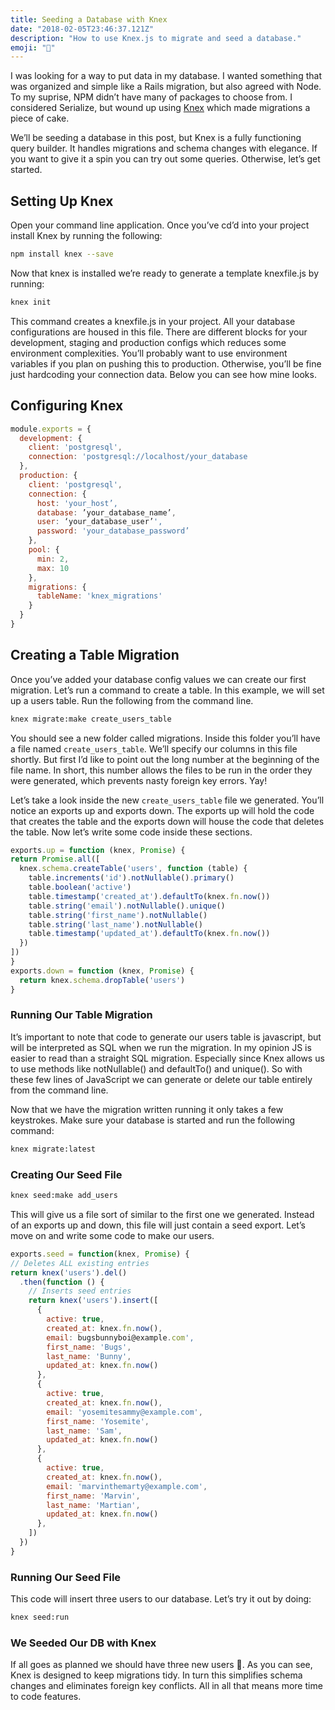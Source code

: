 ```yaml
---
title: Seeding a Database with Knex
date: "2018-02-05T23:46:37.121Z"
description: "How to use Knex.js to migrate and seed a database."
emoji: "🌱"
---
```


I was looking for a way to put data in my database. I wanted something that was
organized and simple like a Rails migration, but also agreed with Node. To my
suprise, NPM didn’t have many of packages to choose from. I considered
Serialize, but wound up using [Knex](http://knexjs.org/) which made migrations a
piece of cake.

We’ll be seeding a database in this post, but Knex is a fully functioning query
builder. It handles migrations and schema changes with elegance. If you want to
give it a spin you can try out some queries. Otherwise, let’s get started.

## Setting Up Knex

Open your command line application. Once you’ve cd’d into your project install
Knex by running the following:

``` bash
npm install knex --save
```

Now that knex is installed we’re ready to generate a template knexfile.js by running:

``` bash
knex init
```

This command creates a knexfile.js in your project. All your database
configurations are housed in this file. There are different blocks for your
development, staging and production configs which reduces some environment
complexities. You’ll probably want to use environment variables if you plan on
pushing this to production. Otherwise, you’ll be fine just hardcoding your
connection data. Below you can see how mine looks.

## Configuring Knex
``` js
module.exports = {
  development: {
    client: 'postgresql',
    connection: 'postgresql://localhost/your_database
  },
  production: {
    client: 'postgresql',
    connection: {
      host: 'your_host’,
      database: ’your_database_name’,
      user: ‘your_database_user’',
      password: 'your_database_password’
    },
    pool: {
      min: 2,
      max: 10
    },
    migrations: {
      tableName: 'knex_migrations'
    }
  }
}
```

## Creating a Table Migration

Once you’ve added your database config values we can create our first migration.
Let’s run a command to create a table. In this example, we will set up a users
table. Run the following from the command line.

``` bash
knex migrate:make create_users_table
```

You should see a new folder called migrations. Inside this folder you’ll have a
file named `create_users_table`. We’ll specify our columns in this file shortly.
But first I’d like to point out the long number at the beginning of the file
name. In short, this number allows the files to be run in the order they were
generated, which prevents nasty foreign key errors. Yay!

Let’s take a look inside the new `create_users_table` file we generated. You’ll
notice an exports up and exports down. The exports up will hold the code that
creates the table and the exports down will house the code that deletes the
table. Now let’s write some code inside these sections.

``` js
exports.up = function (knex, Promise) {
return Promise.all([
  knex.schema.createTable('users', function (table) {
    table.increments('id').notNullable().primary()
    table.boolean('active')
    table.timestamp('created_at').defaultTo(knex.fn.now())
    table.string('email').notNullable().unique()
    table.string('first_name').notNullable()
    table.string('last_name').notNullable()
    table.timestamp('updated_at').defaultTo(knex.fn.now())
  })
])
}
exports.down = function (knex, Promise) {
  return knex.schema.dropTable('users')
}
```

### Running Our Table Migration

It’s important to note that code to generate our users table is javascript, but
will be interpreted as SQL when we run the migration. In my opinion JS is easier
to read than a straight SQL migration. Especially since Knex allows us to use
methods like notNullable() and defaultTo() and unique(). So with these few lines
of JavaScript we can generate or delete our table entirely from the command line.

Now that we have the migration written running it only takes a few keystrokes.
Make sure your database is started and run the following command:

``` bash
knex migrate:latest
```

### Creating Our Seed File

``` bash
knex seed:make add_users
```

This will give us a file sort of similar to the first one we generated. Instead
of an exports up and down, this file will just contain a seed export. Let’s move
on and write some code to make our users.


``` js
exports.seed = function(knex, Promise) {
// Deletes ALL existing entries
return knex('users').del()
  .then(function () {
    // Inserts seed entries
    return knex('users').insert([
      {
        active: true,
        created_at: knex.fn.now(),
        email: bugsbunnyboi@example.com',
        first_name: 'Bugs',
        last_name: 'Bunny',
        updated_at: knex.fn.now()
      },
      {
        active: true,
        created_at: knex.fn.now(),
        email: 'yosemitesammy@example.com',
        first_name: 'Yosemite',
        last_name: 'Sam',
        updated_at: knex.fn.now()
      },
      {
        active: true,
        created_at: knex.fn.now(),
        email: 'marvinthemarty@example.com',
        first_name: 'Marvin',
        last_name: 'Martian',
        updated_at: knex.fn.now()
      },
    ])
  })
}
```

### Running Our Seed File

This code will insert three users to our database. Let’s try it out by doing:

``` bash
knex seed:run
```

### We Seeded Our DB with Knex

If all goes as planned we should have three new users 🎉. As you can see, Knex
is designed to keep migrations tidy. In turn this simplifies schema changes and
eliminates foreign key conflicts. All in all that means more time to code features.


